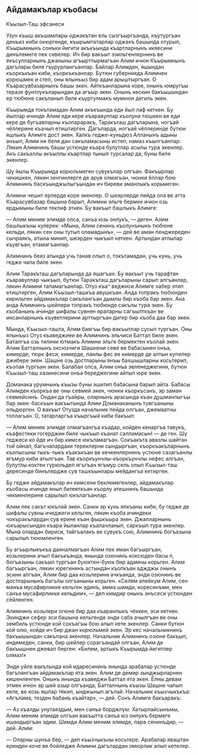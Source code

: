 ## Айдамакълар къобасы

Къызыл-Таш эфсанеси

Узун къыш акъшамлары оджакътан ель сызгъыргъанда, къутургъан денъиз киби окюргенде, къырымтатарлар оджакъ башында отурып, Къырымнынъ сонъки йигити акъкъында къартларнынъ икяесини динълемеге пек севелер.
Ич бир вакъыт эзильгенлернинъ ве ёкъсулларнынъ джаныны агъырттырмагъан Алим ичюн Къырымнынъ дагълары биле гъурурлангьанлар.
Байлар Алимден, яшындан къоркъкъан киби, къоркъкъанлар.
Бутюн губернияда Алимнен корюшмек и степ, оны ялынъыз бир адам арыштыргъан.
О Къарасувбазарнынъ башы экен.
Айткъанларына коре, онынъ юмругъы теразе фунтлукъларындан да агъыр экен.
Онынъ кескин бакъышындан ер тюбюне сакъланып биле къуртулмакъ мумкюн дегиль экен.

Къырымда токътамадан Алим акъкъында еди йыл лаф кеткен.
Бу йыллар ичинде Алим еди кере къаравуллар къолуна тюшкен ве еди кере де бугъавларны къопараракъ, Таракъташ дагъларына, ногъай чёллерине къачып етиштирген.
Дагъларда, ногъай чёллеринде бутюн яшлыкъ Алимге дост экен.
Халкъ гедже-куньдюз Алланынъ адыны анъып, Алим ни беля дан сакъламасыны истеп, намаз къылгъанлар.
Лякин Алимнинъ башы устюнде къара булутлар асылы тура экенлер.
Акъ сакъаллы акъыллы къартлар тынып турсалар да, буны биле экенлер.

Шу йылы Къырымда корюльмеген сувукълар олгъан.
Факъырлар чекишкен, лякин зенгинлерге де арув олмагьан, чюнки ёллар бою Алимнинъ баскъынджылыгъындан ич биреви аманлыкъ корьмеген.

Алимни чешит ерлерде коре экенлер.
О шеэрлерде пейда ола ве атта Къарасувбазар башына барып, Алимни эльге бермек ичюн озь ярдымыны биле теклиф эткен.
Бу вакъыт башлыкъ Алимге:

— Алим меним элимде олса, санъа юзь онлукъ, — деген.
Алим башлыкъны кулерек: «Мына, Алим сенинъ къолунънынъ тюбюне кельди, лякин сен оны тутып оламадынъ», — дей ве аман пенджереден сычраякъ, атына минип, шеэрден чыкъып кеткен.
Артындан атлылар къувгъан, етамагъанлар.

Алимнинъ беяз атында учь танав олып о, токътамадан, учь кунь, учь гедже чапа биле экен.

Алим Таракъташ дагъларында да яшагъан.
Бу вакъыт учь тарафтан къаравуллар чыкъып, бутюн Таракъташ дагъларыны сарып алгъанлар, лякин Алимни тапамагъанлар.
Отуз къа^ веджиси Алимге хабер этип етиштирген, Алим Къызыл-ташкъа авушкъан.
Анда топракъ тюбюнден кирильген айдамакълар сакълангъан дымлы бир къоба бар экен.
Ана анда Алимнинъ шейлери топракъ тюбюнде сакълы тура экен.
Бу къобанынъ ичинде шифалы сувнен яраларны сагъылткъан ве инсанларнынъ къуветлерини арттыргъан дигер бир къоба даа бар экен.

Мында, Къызыл-ташта, Алим баягъы бир вакъытлар сусып тургъан.
Оны ялынъыз Отуз къаведжиеи ве Алимнинъ эльчиси Баттал биле экен.
Баталгъа озь тилини ютмакъ Алимни эльге бермектен къолай экен.
Алим Батталнынъ оксюзчиги Шашнени севе ве бабасынен онъа, кимерде, тюрк феси, кимерде, панлы фес ве кимерде де алтын купелер джибере экен.
Шашне озь достларыны янъы бахшышларны косьтерип, къопая тургъан экен.
Балабан олса, Алим онъа эвленеджегини, бутюн Къызыл-таш хазинесини онъа береджегини айтып юре экен.

Доманака урумнынъ къызы буны эшитип бабасына барып айта.
Бабасы Алимден къоркъа ве оны севмей экен, чюнки къоркъсанъ, эр заман севмейсинъ.
Ондан да гъайры, оларнынъ арасында къан душманлыгъы бар экен: баскъын вакъытында Алим Доманаканынъ тувгъаныны ольдюрген.
О вакъыт Отузда начальник пейда олгъан, джемаатны топлагьан.
О, татарларгъа къыргъый киби бакъып:

— Алим меним элимде олмагъангъа къадар, койден кенаргъа тавукъ, къафестеки гогерджин биле чыкъып къанат салламасын! — де ген.
Шу геджеси ко йде ич бир кимсе юкъламагъан.
Сокъакъта авазлы шайтан той ойнап, багъчалардаки тереклерни сындыргъан, къоркъакъларнынъ къапысыны тыкъ-тыкъ къакъкъан ве кечкенлернинъ устюне сазагъанлы ягъмур киби атылгъан.
Тав къоркъунчлы-къоркъунчлы нефес алгъан, булутлы коктен гурюльдеп ягъгъан ягъмур сель олып Къызыл-таш дересинде бинълердже сув ташкъынлары мейдангъа кетирген.

Бу гедже айдамакълар ич кимсени беклемегенлер, айдамакълар къобасы ичинде янып битеяткъан къорлу атешнинъ башында чекменлерине сарылып юкълагъанлар.

Алим пек сакът юкълай экен.
Санки эр кунь япкъаны киби, бу гедже де шифалы сувны ичеджеги кельген, лякин къоба ичиндеки чокъракълардан сув ерине къан фышкъыра экен.
Джапларнынъ юкъарысындан къара йыланлар къалачланып, саркъып тура экенлер.
Мына олардан бириси, тайгъалакъ ве сувукъ сою, Алимнинъ богъазына сарылып тююмленген.

Бу агъырлыкъкъа даяналмагъан Алим пек яман багъыргъан, козьлерини ачып бакъкъанда, янында озюнинъ коксюден басы п, богъазыны сакъып тургъан буюктен-буюк бир адамны корьген.
Алим багъыргъан, лякин юрегининъ астындан къопкъан аджджы онынъ эсини алгъан, Алим бир даа козьлерини ачкъанда, энди озюнинъ ве достларынынъ багълы олгъаныны корьген.
«Селям алейкум Алим, сен манъа мусафирликке кельген эдинъ, амма шимди, коресинъми, мен санъа мусафирликке кельдим», — деп кимдир онынъ энъсеси устюнден сёйленген.

Алимнинъ козьлери огюне бир даа къаранлыкъ чёккен, эси кеткен.
Экинджи сефер эси башына кельгенде энди саба ачылгъан ве оны зембиль устюнде кой сокъагъы бою алып кете экенлер.
Санки бутюн кой олю, койде ич бир джан корюльмей экен.
Эр кес начальникнинъ бакъышындан сакълана экенлер.
Начальник Алимнинъ озюне бакъып, индемеден, санки, бир шейлер сорагъандай олгъан, Алим де бакъышнен джевап берген: «Билем, артыкъ Къырымда йигитлер олмаз!»

Энди уйле вакътында кой идаресининъ янында арабалар устюнде багълангъан айдамакълар ята экен.
Алим де демир зынджырларнен кишенленген.
Онынъ янында къаведжи Баттал ята экен.
Ёлны девам этмек ичюн эр шей азыр олгъанда, Батталнынъ къызы Шашне чапып келе, ве козь яшлар тёкип, ынджынып агълай.
Начальник къызчыкъкъа: «Агълама, тезден бабанъ къайтар», — дей.
Сонъ Алимге бакъаракъ:

— Аз къалды унутаяздым, мен санъа борджлум.
Хатырлайсынъмы, Алим меним элимде олгъан вакъытта санъа юз онлукъ бермеге ишандыргъан эдим.
Шимди Алим меним элимде, пара сенинъдир, — дей.
Алим:

— Оларны шунъа бер, — деп къызчыкъны косьтере.
Арабалар яваштан еринден коче ве бойледже Алимни дагълардан омюрлик алып кетелер.
